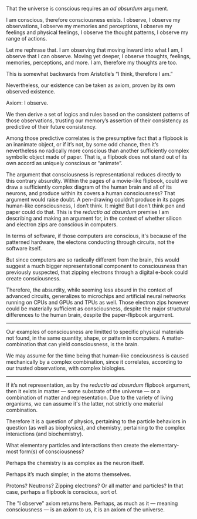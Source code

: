 That the universe is conscious requires an *ad absurdum* argument.

I am conscious, therefore consciousness exists. I observe, I observe my observations, I observe my memories and perceptions, I observe my feelings and physical feelings, I observe the thought patterns, I observe my range of actions.

Let me rephrase that. I am observing that moving inward into what I am, I observe that I can observe. Moving yet deeper, I observe thoughts, feelings, memories, perceptions, and more. I am, therefore my thoughts are too.

This is somewhat backwards from Aristotle’s “I think, therefore I am.”

Nevertheless, our existence can be taken as axiom, proven by its own observed existence.

Axiom: I observe.

We then derive a set of logics and rules based on the consistent patterns of those observations, trusting our memory’s assertion of their consistency as predictive of their future consistency.

Among those predictive correlates is the presumptive fact that a flipbook is an inanimate object, or if it’s not, by some odd chance, then it’s nevertheless no radically more conscious than another sufficiently complex symbolic object made of paper. That is, a flipbook does not stand out of its own accord as uniquely conscious or “animate”. 

The argument that consciousness is representational reduces directly to this contrary absurdity. Within the pages of a movie-like flipbook, could we draw a sufficiently complex diagram of the human brain and all of its neurons, and produce within its covers a human consciousness? That argument would raise doubt. A pen-drawing couldn’t produce in its pages human-like consciousness, I don’t think. It might! But I don’t think pen and paper could do that. This is the *reductio ad absurdum* premise I am describing and making an argument for, in the context of whether silicon and electron zips are conscious in computers.

In terms of software, if those computers are conscious, it's because of the patterned hardware, the electons conducting through circuits, not the software itself.

But since computers are so radically different from the brain, this would suggest a much bigger representational component to consciousness than previously suspected, that zipping electrons through a digital e-book could create consciousness. 

Therefore, the absurdity, while seeming less absurd in the context of advanced circuits, generalizes to microchips and artificial neural networks running on CPUs and GPUs and TPUs as well. Those electron zips however could be materially sufficient as consciousness, despite the major structural differences to the human brain, despite the paper-flipbook argument.

---

Our examples of consciousness are limitted to specific physical materials not found, in the same quantity, shape, or pattern in computers. A matter-combination that can yield consciousness, is the brain. 

We may assume for the time being that human-like conciousness is caused mechanically by a complex combination, since it correlates, according to our trusted observations, with complex biologies.

---

If it’s not representation, as by the *reductio ad absurdum* flipbook argument, then it exists in matter — some substrate of the universe — or a combination of matter and representation. Due to the variety of living organisms, we can assume it's the latter, not strictly one material combination.

Therefore it is a question of physics, pertaining to the particle behaviors in question (as well as biophysics), and chemistry, pertaining to the complex interactions (and biochemistry). 

What elementary particles and interactions then create the elementary-most form(s) of consciousness?

Perhaps the chemistry is as complex as the neuron itself.

Perhaps it’s much simpler, in the atoms themselves.

Protons? Neutrons? Zipping electrons? Or all matter and particles? In that case, perhaps a flipbook is conscious, sort of.

The "I observe" axiom returns here. Perhaps, as much as it — meaning consciousness — is an axiom to us, it is an axiom of the universe.
